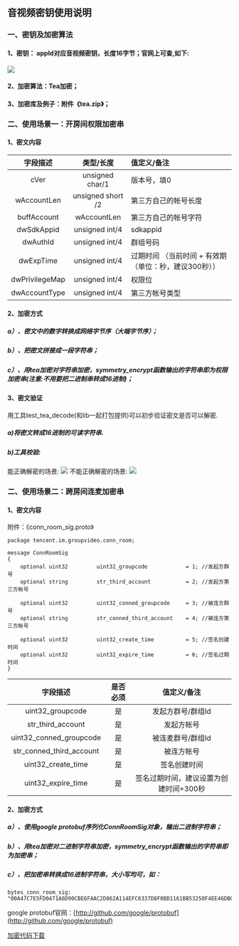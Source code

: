 
## 音视频密钥使用说明
### 一、密钥及加密算法
#### 1、密钥： appId对应音视频密钥，长度16字节；官网上可查,如下:
![](http://zhaoyang21cn.github.io/iLiveSDK_Help/readme_img/audiosig_0.png)
#### 2、加密算法：Tea加密；
#### 3、加密库及例子：附件《tea.zip》；

### 二、使用场景一：开房间权限加密串

#### 1、密文内容

字段描述|类型/长度|值定义/备注
:--:|:--:|:--
cVer|unsigned char/1|版本号，填0
wAccountLen|unsigned short /2|第三方自己的帐号长度
buffAccount|wAccountLen|第三方自己的帐号字符
dwSdkAppid|unsigned int/4|sdkappid
dwAuthId|unsigned int/4|群组号码
dwExpTime|unsigned int/4|过期时间 （当前时间 + 有效期（单位：秒，建议300秒））
dwPrivilegeMap|unsigned int/4|权限位
dwAccountType|unsigned int/4|第三方帐号类型

#### 2、加密方式
##### a）、密文中的数字转换成网络字节序（大端字节序）；
##### b）、把密文拼接成一段字符串；
##### c）、用tea加密对字符串加密，symmetry_encrypt函数输出的字符串即为权限加密串(注意:不用要把二进制串转成16进制)；
#### 3、密文验证
用工具test_tea_decode(和lib一起打包提供)可以初步验证密文是否可以解密.
##### a)将密文转成16进制的可读字符串.
##### b)工具校验:
能正确解密的场景:
![](http://zhaoyang21cn.github.io/iLiveSDK_Help/readme_img/audiosig_1.png)
不能正确解密的场景:
![](http://zhaoyang21cn.github.io/iLiveSDK_Help/readme_img/audiosig_2.png)
### 二、使用场景二：跨房间连麦加密串
#### 1、密文内容
附件：《conn_room_sig.proto》
```
package tencent.im.groupvideo.conn_room;

message ConnRoomSig
{
    optional uint32         uint32_groupcode            = 1; //发起方群号
    optional string         str_third_account           = 2; //发起方第三方帐号

    optional uint32         uint32_conned_groupcode     = 3; //被连方群号
    optional string         str_conned_third_account    = 4; //被连方第三方帐号

    optional uint32         uint32_create_time          = 5; //签名创建时间
    optional uint32         uint32_expire_time          = 6; //签名过期时间
}
```
字段描述|是否必须|值定义/备注
:--:|:--:|:--:
uint32_groupcode|是|发起方群号/群组Id
str_third_account|是|发起方帐号
uint32_conned_groupcode|是|被连麦群号/群组Id
str_conned_third_account|是|被连方帐号
uint32_create_time|是|签名创建时间
uint32_expire_time|是|签名过期时间，建议设置为创建时间+300秒
#### 2、加密方式
##### a）、使用google protobuf序列化ConnRoomSig对象，输出二进制字符串；
##### b）、用tea加密对二进制字符串加密，symmetry_encrypt函数输出的字符串即为加密串；
##### c）、把加密串转换成16进制字符串，大小写均可，如：
```
bytes_conn_room_sig: 
"00A47C7E5FD0471A6D90CBE6FAAC2D862A114EFC6337D8F0BD1161BB53250F4EE46DB0244E8515D58BA7DAED23190484"
```
google protobuf官网：[http://github.com/google/protobuf](http://github.com/google/protobuf)


[加密代码下载](http://dldir1.qq.com/hudongzhibo/ILiveSDK/tea_3.zip)
